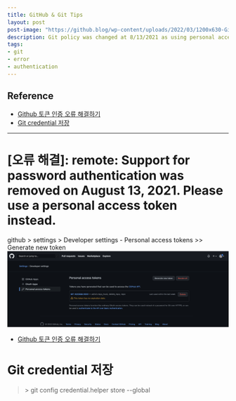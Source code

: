 ```yaml
---
title: GitHub & Git Tips
layout: post
post-image: "https://github.blog/wp-content/uploads/2022/03/1200x630-GitHub-1.png?resize=1600%2C850"
description: Git policy was changed at 8/13/2021 as using personal access token from local.
tags:
- git
- error
- authentication
---
```



## Reference
* [Github 토큰 인증 오류 해결하기](https://miracleground.tistory.com/entry/GitHub-%ED%86%A0%ED%81%B0-%EC%9D%B8%EC%A6%9D-%EB%A1%9C%EA%B7%B8%EC%9D%B8-%ED%95%98%EA%B8%B0-%EC%98%A4%EB%A5%98-%ED%95%B4%EA%B2%B0-remote-Support-for-password-authentication-was-removed-on-August-13-2021-Please-use-a-personal-access-token-instead)
* [Git credential 저장](https://www.hahwul.com/2018/08/22/git-credential-helper/)

---

# [오류 해결]: remote: Support for password authentication was removed on August 13, 2021. Please use a personal access token instead.
github > settings > Developer settings - Personal access tokens >> Generate new token <br>
![Personal Access Tokens](images/github_personalTokenAccess.png) <br>

* [Github 토큰 인증 오류 해결하기](https://miracleground.tistory.com/entry/GitHub-%ED%86%A0%ED%81%B0-%EC%9D%B8%EC%A6%9D-%EB%A1%9C%EA%B7%B8%EC%9D%B8-%ED%95%98%EA%B8%B0-%EC%98%A4%EB%A5%98-%ED%95%B4%EA%B2%B0-remote-Support-for-password-authentication-was-removed-on-August-13-2021-Please-use-a-personal-access-token-instead)

# Git credential 저장
>  \> git config credential.helper store --global